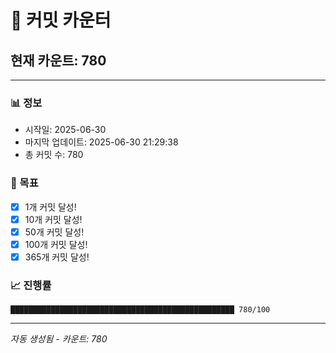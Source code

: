 # 🔢 커밋 카운터

## 현재 카운트: 780

---

### 📊 정보
- 시작일: 2025-06-30
- 마지막 업데이트: 2025-06-30 21:29:38
- 총 커밋 수: 780

### 🎯 목표
- [x] 1개 커밋 달성!
- [x] 10개 커밋 달성!
- [x] 50개 커밋 달성!
- [x] 100개 커밋 달성!
- [x] 365개 커밋 달성!

### 📈 진행률
```
██████████████████████████████████████████████████ 780/100
```

---
*자동 생성됨 - 카운트: 780*
